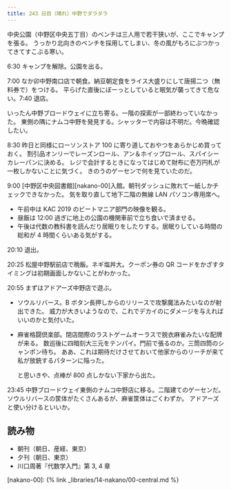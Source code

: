 ```yaml
---
title: 243 日目（晴れ）中野でダラダラ
---
```


中央公園（中野区中央五丁目）のベンチは三人用で若干狭いが、ここでキャンプを張る。
うっかり北向きのベンチを採用してしまい、冬の風がもろにぶつかってきてすこぶる寒い。

6:30 キャンプを解除。公園を出る。

7:00 なか卯中野南口店で朝食。納豆朝定食をライス大盛りにして唐揚二つ（無料券で）をつける。
平らげた直後にぼーっとしていると眠気が襲ってきて危ない。7:40 退店。

いったん中野ブロードウェイに立ち寄る。一階の探索が一部終わっていなかった。
東側の隅にナムコ中野を発見する。シャッターで内容は不明だ。今晩確認したい。

8:30 昨日と同様にローソンストア 100 に寄り道しておやつをあらかじめ買っておく。
割引品オンリーでレーズンロール、アン＆ホイップロール、スパイシーカレーパンに決める。
レジで会計するときになってはじめて財布に壱万円札が一枚しかないことに気づく。
きのうのゲーセンで何を見ていたのだ。

9:00 [中野区中央図書館][nakano-00]入館。朝刊ダッシュに敗れて一紙しかチェックできなかった。
気を取り直して地下二階の無線 LAN パソコン専用席へ。

* 午前中は KAC 2019 のビートマニア部門の映像を観る。
* 昼飯は 12:00 過ぎに地上の公園の機関車前で立ち食いで済ませる。
* 午後は代数の教科書を読んだり居眠りをしたりする。居眠りしている時間の総和が 4 時間くらいある気がする。

20:10 退出。

20:25 松屋中野駅前店で晩飯。ネギ塩丼大。クーポン券の QR コードをかざすタイミングは初期画面しかないことがわかった。

20:55 まずはアドアーズ中野店で遊ぶ。

* ソウルリバース。B ボタン長押しからのリリースで攻撃魔法みたいなのが射出できた。
  威力が大きいようなので、これでデカイのにダメージを与えればいいのかと気付いた。
* 麻雀格闘倶楽部。閉店間際のラストゲームオーラスで脱衣麻雀みたいな配牌が来る。
  数巡後に四暗刻大三元をテンパイ。門前で張るのか。三筒四筒のシャンポン待ち。
  ああ、これは期待だけさせておいて他家からのリーチが来て私が放銃するパターンに陥った。

  と思いきや、点棒が 800 点しかない下家から出た。

23:45 中野ブロードウェイ東側のナムコ中野店に移る。二階建てのゲーセンだ。
ソウルリバースの筐体がたくさんあるが、麻雀筐体はごくわずか。
アドアーズと使い分けるといいか。

## 読み物

* 朝刊（朝日、産経、東京）
* 夕刊（朝日、東京）
* 川口周著『代数学入門』第 3, 4 章

[nakano-00]: {% link _libraries/14-nakano/00-central.md %}
